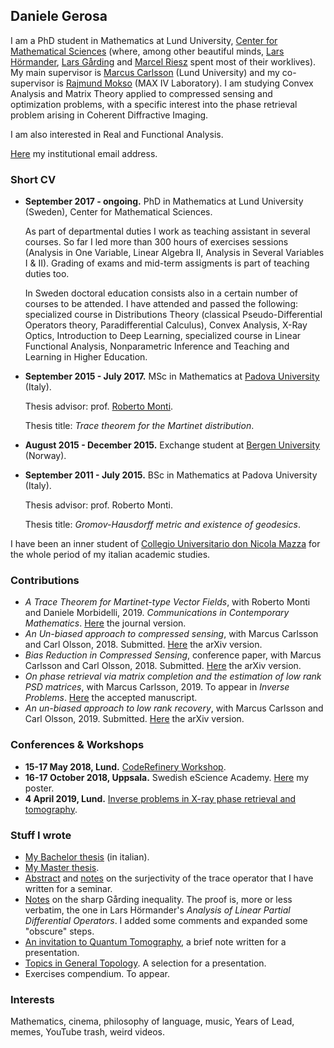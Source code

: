 ## Daniele Gerosa
I am a PhD student in Mathematics at Lund University, [Center for Mathematical Sciences](http://www.maths.lu.se/english/) (where, among other beautiful minds, [Lars Hörmander](https://en.wikipedia.org/wiki/Lars_H%C3%B6rmander), [Lars Gårding](https://en.wikipedia.org/wiki/Lars_G%C3%A5rding) and [Marcel Riesz](https://en.wikipedia.org/wiki/Marcel_Riesz) spent most of their worklives). My main supervisor is [Marcus Carlsson](http://www.maths.lth.se/matematiklu/personal/mc/) (Lund University) and my co-supervisor is [Rajmund Mokso](https://www.lunduniversity.lu.se/lucat/user/d36645bc16f71bc54758956dc51d715d) (MAX IV Laboratory). I am studying Convex Analysis and Matrix Theory applied to compressed sensing and optimization problems, with a specific interest into the phase retrieval problem arising in Coherent Diffractive Imaging.

I am also interested in Real and Functional Analysis.

[Here](https://www.lunduniversity.lu.se/lucat/user/2d8ba6912dbc7ae12dce2825925c0d50) my institutional email address.

### Short CV
- **September 2017 - ongoing.** PhD in Mathematics at Lund University (Sweden), Center for Mathematical Sciences.

   As part of departmental duties I work as teaching assistant in several courses. So far I led more than 300 hours of exercises sessions (Analysis in One Variable, Linear Algebra II, Analysis in Several Variables I & II). Grading of exams and mid-term assigments is part of teaching duties too.
   
   In Sweden doctoral education consists also in a certain number of courses to be attended. I have attended and passed the following: specialized course in Distributions Theory (classical Pseudo-Differential Operators theory, Paradifferential Calculus), Convex Analysis, X-Ray Optics, Introduction to Deep Learning, specialized course in Linear Functional Analysis, Nonparametric Inference and Teaching and Learning in Higher Education.

- **September 2015 - July 2017.** MSc in Mathematics at [Padova University](http://www.math.unipd.it/en/) (Italy). 
   
   Thesis advisor: prof. [Roberto Monti](http://www.math.unipd.it/~monti/).
   
   Thesis title: *Trace theorem for the Martinet distribution*.
- **August 2015 - December 2015.** Exchange student at [Bergen University](https://www.uib.no/en/math) (Norway).

- **September 2011 - July 2015.** BSc in Mathematics at Padova University (Italy).

   Thesis advisor: prof. Roberto Monti.
   
   Thesis title: *Gromov-Hausdorff metric and existence of geodesics*.
   
I have been an inner student of [Collegio Universitario don Nicola Mazza](https://www.collegiomazza.it/) for the whole period of my italian academic studies.

### Contributions
- *A Trace Theorem for Martinet-type Vector Fields*, with Roberto Monti and Daniele Morbidelli, 2019. *Communications in Contemporary Mathematics*. [Here](https://www.worldscientific.com/doi/pdf/10.1142/S0219199719500664) the journal version.
- *An Un-biased approach to compressed sensing*, with Marcus Carlsson and Carl Olsson, 2018. Submitted. [Here](https://arxiv.org/pdf/1806.05283.pdf) the arXiv version.
- *Bias Reduction in Compressed Sensing*, conference paper, with Marcus Carlsson and Carl Olsson, 2018. Submitted. [Here](https://arxiv.org/pdf/1812.11329.pdf) the arXiv version.
- *On phase retrieval via matrix completion and the estimation of low rank PSD matrices*, with Marcus Carlsson, 2019. To appear in *Inverse Problems*. [Here](https://iopscience.iop.org/article/10.1088/1361-6420/ab4e6d) the accepted manuscript.
- *An un-biased approach to low rank recovery*, with Marcus Carlsson and Carl Olsson, 2019. Submitted. [Here](https://arxiv.org/pdf/1909.13363.pdf) the arXiv version.

### Conferences & Workshops
- **15-17 May 2018, Lund.** [CodeRefinery Workshop](https://coderefinery.org/workshops/2018-05-15-lund/).
- **16-17 October 2018, Uppsala.** Swedish eScience Academy. [Here](https://www.dropbox.com/s/8csdv2imofluozl/poster.pdf?dl=0) my poster. 
- **4 April 2019, Lund.** [Inverse problems in X-ray phase retrieval and tomography](http://www.linxs.lu.se/events/2019/4/4/inverse-problems-in-x-ray-phase-retrieval-and-tomography).

### Stuff I wrote
- [My Bachelor thesis](https://www.dropbox.com/s/mcv4d39av3wiaxk/bozza_tesi.pdf?dl=0) (in italian). 
- [My Master thesis](https://www.dropbox.com/s/y1pzb181nov0qfu/bozza_tesiM.pdf?dl=0). 
- [Abstract](https://www.dropbox.com/s/ysn6tiu411su46k/abstract_Gerosa.pdf?dl=0) and [notes](https://www.dropbox.com/s/ww0m8pm7vtzwerp/seminario_Gerosa.pdf?dl=0) on the surjectivity of the trace operator that I have written for a seminar.
- [Notes](https://www.dropbox.com/s/ii4mqsjtthglzqo/Garding_ineq.pdf?dl=0) on the sharp Gårding inequality. The proof is, more or less verbatim, the one in Lars Hörmander's *Analysis of Linear Partial Differential Operators*. I added some comments and expanded some "obscure" steps.   
- [An invitation to Quantum Tomography](https://www.dropbox.com/s/vadzd48na35510n/nonparametric_inference_pres.pdf?dl=0), a brief note written for a presentation.
- [Topics in General Topology](https://www.dropbox.com/s/t947ku67km0at1e/top_exam.pdf?dl=0). A selection for a presentation.
- Exercises compendium. To appear.


### Interests
Mathematics, cinema, philosophy of language, music, Years of Lead, memes, YouTube trash, weird videos. 
